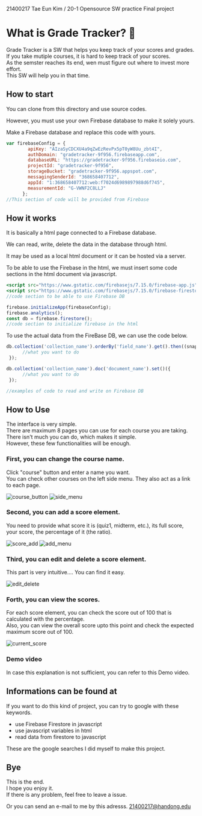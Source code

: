 21400217 Tae Eun Kim / 20-1 Opensource SW practice Final project

# What is Grade Tracker? 💯

Grade Tracker is a SW that helps you keep track of your scores and grades.   
If you take mutiple courses, it is hard to keep track of your scores.   
As the semster reaches its end, wen must figure out where to invest more effort.   
This SW will help you in that time.   



## How to start

You can clone from this directory and use source codes.    

However, you must use your own Firebase database to make it solely yours.   

Make a Firebase database and replace this code with yours.   

```jsx
var firebaseConfig = {
        apiKey: "AIzaSyCDCXU4a9qZwEzRevPx5pT0yW8Uu_zbt4I",
        authDomain: "gradetracker-9f956.firebaseapp.com",
        databaseURL: "https://gradetracker-9f956.firebaseio.com",
        projectId: "gradetracker-9f956",
        storageBucket: "gradetracker-9f956.appspot.com",
        messagingSenderId: "368658407712",
        appId: "1:368658407712:web:f7024d6989897988d6f745",
        measurementId: "G-VWNF2C8LLJ"
      };
//This section of code will be provided from Firebase
```



## How it works

It is basically a html page connected to a Firebase database.   

We can read, write, delete the data in the database through html.   

It may be used as a local html document or it can be hosted via a server.   

To be able to use the Firebase in the html, we must insert some code sections in the html document via javascript.   

```jsx
<script src="https://www.gstatic.com/firebasejs/7.15.0/firebase-app.js"></script>
<script src="https://www.gstatic.com/firebasejs/7.15.0/firebase-firestore.js"></script>
//code section to be able to use Firebase DB

firebase.initializeApp(firebaseConfig);
firebase.analytics();
const db = firebase.firestore();
//code section to initialize firebase in the html
```

To use the actual data from the FireBase DB, we can use the code below.   

```jsx
db.collection('collection_name').orderBy('field_name').get().then((snapshot) => {
      //what you want to do
 });

db.collection('collection_name').doc('document_name').set()({
      //what you want to do
 });

//examples of code to read and write on Firebase DB
```



## How to Use
   
The interface is very simple.   
There are maximum 8 pages you can use for each course you are taking.   
There isn't much you can do, which makes it simple.   
However, these few functionalities will be enough.   
   
   
   
### First, you can change the course name.
Click "course" button and enter a name you want.   
You can check other courses on the left side menu. They also act as a link to each page.   

![course_button](https://user-images.githubusercontent.com/57384091/84513214-190d5500-ad04-11ea-8094-dca3dd8e1eac.JPG)
![side_menu](https://user-images.githubusercontent.com/57384091/84513257-2b878e80-ad04-11ea-9714-4d4296f22d54.JPG)
   
    
   
### Second, you can add a score element.
You need to provide what score it is (quiz1, midterm, etc.), its full score, your score, the percentage of it (the ratio).   

![score_add](https://user-images.githubusercontent.com/57384091/84513270-2e827f00-ad04-11ea-9798-08733aa03d4d.JPG)
![add_menu](https://user-images.githubusercontent.com/57384091/84513535-891bdb00-ad04-11ea-94df-f832c7ae74e6.JPG)

   
   
### Third, you can edit and delete a score element.
This part is very intuitive.... You can find it easy.   

![edit_delete](https://user-images.githubusercontent.com/57384091/84513285-317d6f80-ad04-11ea-93b5-2bd250fa2ced.JPG)

   
   
### Forth, you can view the scores.
For each score element, you can check the score out of 100 that is calculated with the percentage.   
Also, you can view the overall score upto this point and check the expected maximum score out of 100.   

![current_score](https://user-images.githubusercontent.com/57384091/84513305-36422380-ad04-11ea-8eb6-b5cfbf2a0352.JPG)

   

   
### Demo video
In case this explanation is not sufficient, you can refer to this Demo video.   




   
## Informations can be found at
If you want to do this kind of project,
you can try to google with these keywords.   
- use Firebase Firestore in javascript   
- use javascript variables in html   
- read data from firestore to javascript   
   
These are the google searches I did myself to make this project.   





## Bye
This is the end.   
I hope you enjoy it.   
If there is any problem, feel free to leave a issue.   
   
Or you can send an e-mail to me by this adresss. 21400217@handong.edu

